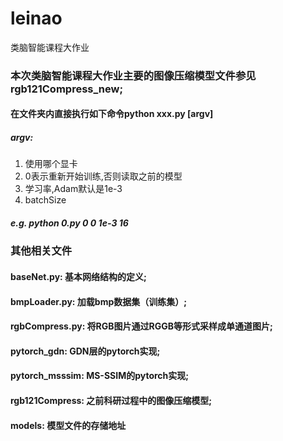 # leinao
类脑智能课程大作业
### 本次类脑智能课程大作业主要的图像压缩模型文件参见rgb121Compress_new;
#### 在文件夹内直接执行如下命令python xxx.py [argv]
##### argv:
1. 使用哪个显卡
2. 0表示重新开始训练,否则读取之前的模型
3. 学习率,Adam默认是1e-3
4. batchSize
##### e.g. python 0.py 0 0 1e-3 16

### 其他相关文件
#### baseNet.py: 基本网络结构的定义;
#### bmpLoader.py: 加载bmp数据集（训练集）;
#### rgbCompress.py: 将RGB图片通过RGGB等形式采样成单通道图片;
#### pytorch_gdn: GDN层的pytorch实现;
#### pytorch_msssim: MS-SSIM的pytorch实现;
#### rgb121Compress: 之前科研过程中的图像压缩模型;
#### models: 模型文件的存储地址


